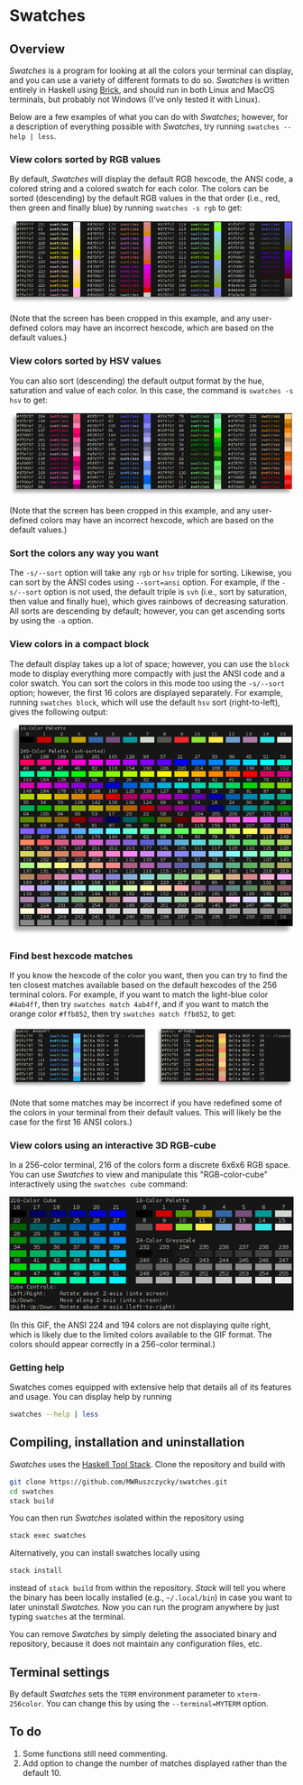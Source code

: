 # Swatches

## Overview

*Swatches* is a program for looking at all the colors your terminal can display, and you can use a variety of different formats to do so. *Swatches* is written entirely in Haskell using [Brick](https://hackage.haskell.org/package/brick), and should run in both Linux and MacOS terminals, but probably not Windows (I've only tested it with Linux).

Below are a few examples of what you can do with *Swatches*; however, for a description of everything possible with *Swatches*, try running `swatches --help | less`.

### View colors sorted by RGB values

By default, *Swatches* will display the default RGB hexcode, the ANSI code, a colored string and a colored swatch for each color. The colors can be sorted (descending) by the default RGB values in the that order (i.e., red, then green and finally blue) by running `swatches -s rgb` to get:

![ravel-rgb](demos/ravel_rgb.png)

(Note that the screen has been cropped in this example, and any user-defined colors may have an incorrect hexcode, which are based on the default values.)

### View colors sorted by HSV values

You can also sort (descending) the default output format by the hue, saturation and value of each color. In this case, the command is `swatches -s hsv` to get:

![ravel-rgb](demos/ravel_hsv.png)

(Note that the screen has been cropped in this example, and any user-defined colors may have an incorrect hexcode, which are based on the default values.)

### Sort the colors any way you want

The `-s/--sort` option will take any `rgb` or `hsv` triple for sorting. Likewise, you can sort by the ANSI codes using `--sort=ansi` option. For example, if the `-s/--sort` option is not used, the default triple is `svh` (i.e., sort by saturation, then value and finally hue), which gives rainbows of decreasing saturation. All sorts are descending by default; however, you can get ascending sorts by using the `-a` option.

### View colors in a compact block

The default display takes up a lot of space; however, you can use the `block` mode to display everything more compactly with just the ANSI code and a color swatch. You can sort the colors in this mode too using the `-s/--sort` option; however, the first 16 colors are displayed separately. For example, running `swatches block`, which will use the default `hsv` sort (right-to-left), gives the following output:

![ravel-rgb](demos/block.png)

### Find best hexcode matches

If you know the hexcode of the color you want, then you can try to find the ten closest matches available based on the default hexcodes of the 256 terminal colors. For example, if you want to match the light-blue color `#4ab4ff`, then try `swatches match 4ab4ff`, and if you want to match the orange color `#ffb852`, then try `swatches match ffb852`, to get:

![matches](demos/matches.png)

(Note that some matches may be incorrect if you have redefined some of the colors in your terminal from their default values. This will likely be the case for the first 16 ANSI colors.)

### View colors using an interactive 3D RGB-cube

In a 256-color terminal, 216 of the colors form a discrete 6x6x6 RGB space. You can use *Swatches* to view and manipulate this "RGB-color-cube" interactively using the `swatches cube` command:

![cube](demos/cube.gif)

(In this GIF, the ANSI 224 and 194 colors are not displaying quite right, which is likely due to the limited colors available to the GIF format. The colors should appear correctly in a 256-color terminal.)

### Getting help

Swatches comes equipped with extensive help that details all of its features and usage. You can display help by running
```sh
swatches --help | less
```

## Compiling, installation and uninstallation

*Swatches* uses the [Haskell Tool Stack](https://docs.haskellstack.org/en/stable/README/). Clone the repository and build with
```sh
git clone https://github.com/MWRuszczycky/swatches.git
cd swatches
stack build
```
You can then run *Swatches* isolated within the repository using
```sh
stack exec swatches
```
Alternatively, you can install swatches locally using
```sh
stack install
```
instead of `stack build` from within the repository. *Stack* will tell you where the binary has been locally installed (e.g., `~/.local/bin`) in case you want to later uninstall *Swatches*. Now you can run the program anywhere by just typing `swatches` at the terminal.

You can remove *Swatches* by simply deleting the associated binary and repository, because it does not maintain any configuration files, etc.

## Terminal settings

By default *Swatches* sets the `TERM` environment parameter to `xterm-256color`. You can change this by using the `--terminal=MYTERM` option.

## To do

1. Some functions still need commenting.
2. Add option to change the number of matches displayed rather than the default 10.
